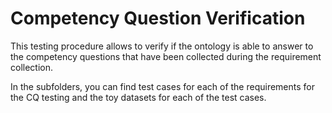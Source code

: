 # Competency Question Verification

This testing procedure allows to verify if the ontology is able to answer to the competency questions that have been collected during the requirement collection.

In the subfolders, you can find test cases for each of the requirements for the CQ testing and the toy datasets for each of the test cases.
